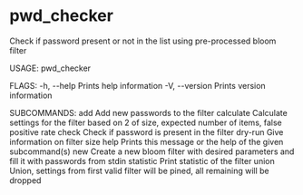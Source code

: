 # pwd_checker
Check if password present or not in the list using pre-processed bloom filter

USAGE:
    pwd_checker <SUBCOMMAND>

FLAGS:
    -h, --help       Prints help information
    -V, --version    Prints version information

SUBCOMMANDS:
    add          Add new passwords to the filter
    calculate    Calculate settings for the filter based on 2 of size, expected number of items, false positive rate
    check        Check if password is present in the filter
    dry-run      Give information on filter size
    help         Prints this message or the help of the given subcommand(s)
    new          Create a new bloom filter with desired parameters and fill it with passwords from stdin
    statistic    Print statistic of the filter
    union        Union, settings from first valid filter will be pined, all remaining will be dropped

